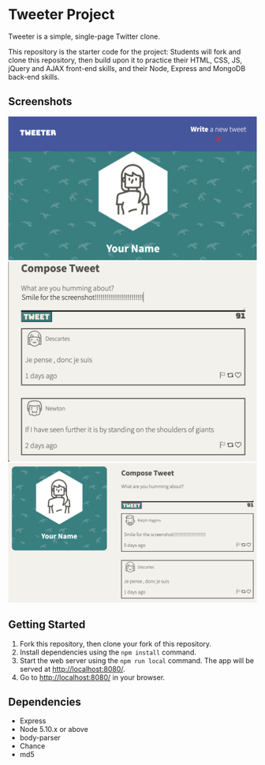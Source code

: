 # Tweeter Project

Tweeter is a simple, single-page Twitter clone.

This repository is the starter code for the project: Students will fork and clone this repository, then build upon it to practice their HTML, CSS, JS, jQuery and AJAX front-end skills, and their Node, Express and MongoDB back-end skills.

## Screenshots

!["Screenshot of tweet compose box"](https://github.com/suncraft/tweeter/blob/master/docs/Opening-app.png)
!["Screenshot of tweets"](https://raw.githubusercontent.com/suncraft/tweeter/master/docs/looking-at-tweets.png)
!["Screenshot of tweets"](https://github.com/suncraft/tweeter/blob/master/docs/desktop-version.png?raw=true)



## Getting Started

1. Fork this repository, then clone your fork of this repository.
2. Install dependencies using the `npm install` command.
3. Start the web server using the `npm run local` command. The app will be served at <http://localhost:8080/>.
4. Go to <http://localhost:8080/> in your browser.

## Dependencies

- Express
- Node 5.10.x or above
- body-parser
- Chance
- md5


